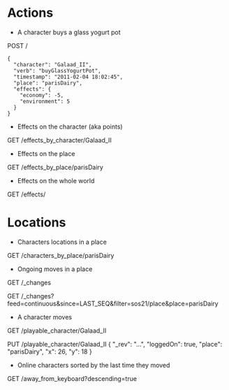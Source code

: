Actions
=======

* A character buys a glass yogurt pot

POST /

    {
      "character": "Galaad_II",
      "verb": "buyGlassYogurtPot",
      "timestamp": "2011-02-04 18:02:45",
      "place": "parisDairy",
      "effects": {
        "economy": -5,
        "environment": 5
      }
    }

* Effects on the character (aka points)

GET /effects_by_character/Galaad_II


* Effects on the place


GET /effects_by_place/parisDairy


* Effects on the whole world

GET /effects/


Locations
=========

* Characters locations in a place

GET /characters_by_place/parisDairy


* Ongoing moves in a place

GET /_changes

GET /_changes?feed=continuous&since=LAST_SEQ&filter=sos21/place&place=parisDairy


* A character moves

GET /playable_character/Galaad_II

PUT /playable_character/Galaad_II
    {
      "_rev": "...",
      "loggedOn": true,
      "place": "parisDairy",
      "x": 26,
      "y": 18
    }

* Online characters sorted by the last time they moved

GET /away_from_keyboard?descending=true
